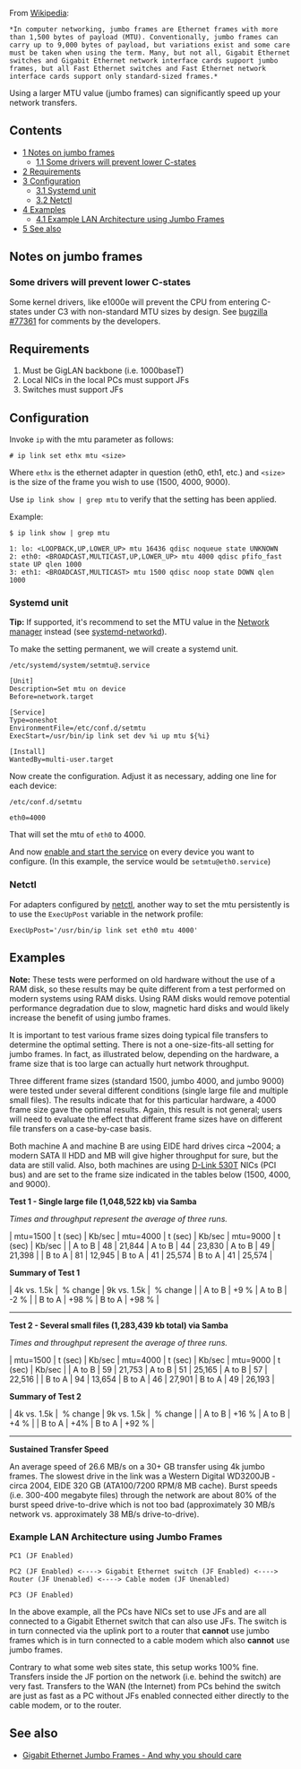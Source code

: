 From [Wikipedia](https://en.wikipedia.org/wiki/Jumbo_frame "wikipedia:Jumbo frame"):

	*In computer networking, jumbo frames are Ethernet frames with more than 1,500 bytes of payload (MTU). Conventionally, jumbo frames can carry up to 9,000 bytes of payload, but variations exist and some care must be taken when using the term. Many, but not all, Gigabit Ethernet switches and Gigabit Ethernet network interface cards support jumbo frames, but all Fast Ethernet switches and Fast Ethernet network interface cards support only standard-sized frames.*

Using a larger MTU value (jumbo frames) can significantly speed up your network transfers.

## Contents

*   [1 Notes on jumbo frames](#Notes_on_jumbo_frames)
    *   [1.1 Some drivers will prevent lower C-states](#Some_drivers_will_prevent_lower_C-states)
*   [2 Requirements](#Requirements)
*   [3 Configuration](#Configuration)
    *   [3.1 Systemd unit](#Systemd_unit)
    *   [3.2 Netctl](#Netctl)
*   [4 Examples](#Examples)
    *   [4.1 Example LAN Architecture using Jumbo Frames](#Example_LAN_Architecture_using_Jumbo_Frames)
*   [5 See also](#See_also)

## Notes on jumbo frames

### Some drivers will prevent lower C-states

Some kernel drivers, like e1000e will prevent the CPU from entering C-states under C3 with non-standard MTU sizes by design. See [bugzilla #77361](https://bugzilla.kernel.org/show_bug.cgi?id=77361) for comments by the developers.

## Requirements

1.  Must be GigLAN backbone (i.e. 1000baseT)
2.  Local NICs in the local PCs must support JFs
3.  Switches must support JFs

## Configuration

Invoke `ip` with the mtu parameter as follows:

 `# ip link set ethx mtu <size>` 

Where `ethx` is the ethernet adapter in question (eth0, eth1, etc.) and `<size>` is the size of the frame you wish to use (1500, 4000, 9000).

Use `ip link show | grep mtu` to verify that the setting has been applied.

Example:

 `$ ip link show | grep mtu` 
```
1: lo: <LOOPBACK,UP,LOWER_UP> mtu 16436 qdisc noqueue state UNKNOWN 
2: eth0: <BROADCAST,MULTICAST,UP,LOWER_UP> mtu 4000 qdisc pfifo_fast state UP qlen 1000
3: eth1: <BROADCAST,MULTICAST> mtu 1500 qdisc noop state DOWN qlen 1000

```

### Systemd unit

**Tip:** If supported, it's recommend to set the MTU value in the [Network manager](/index.php/Network_manager "Network manager") instead (see [systemd-networkd](/index.php/Systemd-networkd#.5BLink.5D_section "Systemd-networkd")).

To make the setting permanent, we will create a systemd unit.

 `/etc/systemd/system/setmtu@.service` 
```
[Unit]
Description=Set mtu on device
Before=network.target

[Service]
Type=oneshot
EnvironmentFile=/etc/conf.d/setmtu
ExecStart=/usr/bin/ip link set dev %i up mtu ${%i}

[Install]
WantedBy=multi-user.target

```

Now create the configuration. Adjust it as necessary, adding one line for each device:

 `/etc/conf.d/setmtu` 
```
eth0=4000

```

That will set the mtu of `eth0` to 4000.

And now [enable and start the service](/index.php/Daemon "Daemon") on every device you want to configure. (In this example, the service would be `setmtu@eth0.service`)

### Netctl

For adapters configured by [netctl](/index.php/Netctl "Netctl"), another way to set the mtu persistently is to use the `ExecUpPost` variable in the network profile:

```
ExecUpPost='/usr/bin/ip link set eth0 mtu 4000'

```

## Examples

**Note:** These tests were performed on old hardware without the use of a RAM disk, so these results may be quite different from a test performed on modern systems using RAM disks. Using RAM disks would remove potential performance degradation due to slow, magnetic hard disks and would likely increase the benefit of using jumbo frames.

It is important to test various frame sizes doing typical file transfers to determine the optimal setting. There is not a one-size-fits-all setting for jumbo frames. In fact, as illustrated below, depending on the hardware, a frame size that is too large can actually hurt network throughput.

Three different frame sizes (standard 1500, jumbo 4000, and jumbo 9000) were tested under several different conditions (single large file and multiple small files). The results indicate that for this particular hardware, a 4000 frame size gave the optimal results. Again, this result is not general; users will need to evaluate the effect that different frame sizes have on different file transfers on a case-by-case basis.

Both machine A and machine B are using EIDE hard drives circa ~2004; a modern SATA II HDD and MB will give higher throughput for sure, but the data are still valid. Also, both machines are using [D-Link 530T](http://us.dlink.com/search/keyword/530T/) NICs (PCI bus) and are set to the frame size indicated in the tables below (1500, 4000, and 9000).

**Test 1 - Single large file (1,048,522 kb) via Samba**

*Times and throughput represent the average of three runs.*

| mtu=1500 | t (sec) | Kb/sec | mtu=4000 | t (sec) | Kb/sec | mtu=9000 | t (sec) | Kb/sec |
| A to B | 48 | 21,844 | A to B | 44 | 23,830 | A to B | 49 | 21,398 |
| B to A | 81 | 12,945 | B to A | 41 | 25,574 | B to A | 41 | 25,574 |

**Summary of Test 1**

| 4k vs. 1.5k |  % change | 9k vs. 1.5k |  % change |
| A to B | +9 % | A to B | -2 % |
| B to A | +98 % | B to A | +98 % |

* * *

**Test 2 - Several small files (1,283,439 kb total) via Samba**

*Times and throughput represent the average of three runs.*

| mtu=1500 | t (sec) | Kb/sec | mtu=4000 | t (sec) | Kb/sec | mtu=9000 | t (sec) | Kb/sec |
| A to B | 59 | 21,753 | A to B | 51 | 25,165 | A to B | 57 | 22,516 |
| B to A | 94 | 13,654 | B to A | 46 | 27,901 | B to A | 49 | 26,193 |

**Summary of Test 2**

| 4k vs. 1.5k |  % change | 9k vs. 1.5k |  % change |
| A to B | +16 % | A to B | +4 % |
| B to A | +4% | B to A | +92 % |

* * *

**Sustained Transfer Speed**

An average speed of 26.6 MB/s on a 30+ GB transfer using 4k jumbo frames. The slowest drive in the link was a Western Digital WD3200JB - circa 2004, EIDE 320 GB (ATA100/7200 RPM/8 MB cache). Burst speeds (i.e. 300-400 megabyte files) through the network are about 80% of the burst speed drive-to-drive which is not too bad (approximately 30 MB/s network vs. approximately 38 MB/s drive-to-drive).

### Example LAN Architecture using Jumbo Frames

```
PC1 (JF Enabled)

PC2 (JF Enabled) <----> Gigabit Ethernet switch (JF Enabled) <----> Router (JF Unenabled) <----> Cable modem (JF Unenabled)

PC3 (JF Enabled)

```

In the above example, all the PCs have NICs set to use JFs and are all connected to a Gigabit Ethernet switch that can also use JFs. The switch is in turn connected via the uplink port to a router that **cannot** use jumbo frames which is in turn connected to a cable modem which also **cannot** use jumbo frames.

Contrary to what some web sites state, this setup works 100% fine. Transfers inside the JF portion on the network (i.e. behind the switch) are very fast. Transfers to the WAN (the Internet) from PCs behind the switch are just as fast as a PC without JFs enabled connected either directly to the cable modem, or to the router.

## See also

*   [Gigabit Ethernet Jumbo Frames - And why you should care](http://sd.wareonearth.com/~phil/jumbo.html)